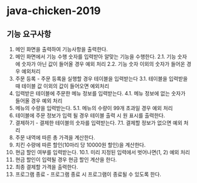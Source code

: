 # java-chicken-2019
## 기능 요구사항
1. 메인 화면을 출력하여 기능사항을 출력한다.
2. 메인 화면에서 기능 수행 숫자를 입력받아 알맞는 기능을 수행한다.
  2.1. 기능 숫자에 숫자가 아닌 값이 들어올 경우 예외 처리
  2.2. 기능 숫자 이외의 숫자가 들어온 경우 예외처리
3. 주문 등록 - 주문 등록을 실행할 경우 테이블을 입력받는다
  3.1. 테이블을 입력받을 때 테이블 값 이외의 값이 들어오면 예외처리
4. 입력받은 테이블에 주문한 메뉴 정보를 입력받는다.
  4.1. 메뉴 정보에 없는 숫자가 들어올 경우 예외 처리
5. 메뉴의 수량을 입력받는다.
  5.1. 메뉴의 수량이 99개 초과일 경우 예외 처리
6. 테이블에 주문 정보가 입력 될 경우 테이블 출력 시 원 표시를 출력한다.
7. 결제하기 - 결제한 테이블의 숫자를 입력받는다.
  7.1. 결제할 정보가 없으면 예외 처리
8. 주문 내역에 따른 총 가격을 계산한다.
9. 치킨 수량에 따른 할인(10마리 당 10000원 할인)을 계산한다.
10. 현금 할인 여부를 입력받는다.
  10.1. 미리 지정된 입력에서 벗어나면(1, 2) 예외 처리
11. 현금 할인이 입력될 경우 현금 할인 계산을 한다.
12. 최종 결제할 가격을 출력한다.
13. 프로그램 종료 - 프로그램 종료 시 프로그램이 종료될 수 있도록 한다.
